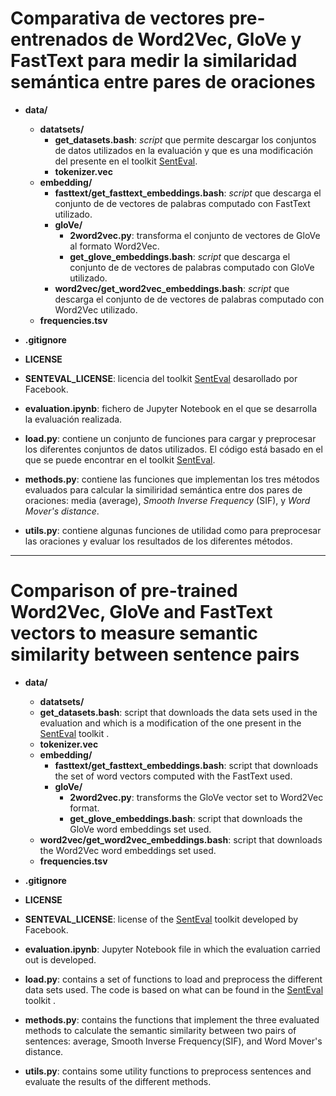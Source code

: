 # Comparativa de vectores pre-entrenados de Word2Vec, GloVe y FastText para medir la similaridad semántica entre pares de oraciones


- **data/**
    - **datatsets/**
        - **get_datasets.bash**: *script* que permite descargar los conjuntos de datos utilizados  en la evaluación y que es una modificación del presente en el toolkit [SentEval](https://github.com/facebookresearch/SentEval).
        - **tokenizer.vec**
    - **embedding/**
        - **fasttext/get_fasttext_embeddings.bash**: *script* que descarga el conjunto de de vectores de palabras computado con FastText utilizado.
        - **gloVe/**
            - **2word2vec.py**: transforma el conjunto de vectores de GloVe al formato Word2Vec.
            - **get_glove_embeddings.bash**: *script* que descarga el conjunto de de vectores de palabras computado con GloVe utilizado.
        - **word2vec/get_word2vec_embeddings.bash**: *script* que descarga el conjunto de de vectores de palabras computado con Word2Vec utilizado.    
    - **frequencies.tsv**


- **.gitignore**

- **LICENSE**

- **SENTEVAL_LICENSE**: licencia del toolkit [SentEval](https://github.com/facebookresearch/SentEval) desarollado por Facebook.

- **evaluation.ipynb**: fichero de Jupyter Notebook en el que se desarrolla la evaluación realizada.

- **load.py**: contiene un conjunto de funciones para cargar y preprocesar los diferentes conjuntos de datos utilizados. El código está basado en el que se puede encontrar en el toolkit [SentEval](https://github.com/facebookresearch/SentEval).

- **methods.py**: contiene las funciones que implementan los tres métodos evaluados para calcular la similiridad semántica entre dos pares de oraciones: media (average), *Smooth Inverse Frequency* (SIF), y *Word Mover's distance*.

- **utils.py**: contiene algunas funciones de utilidad como para preprocesar las oraciones y evaluar los resultados de los diferentes métodos.


<hr>



# Comparison of pre-trained Word2Vec, GloVe and FastText vectors to measure semantic similarity between sentence pairs

- **data/**
    - **datatsets/**
    - **get_datasets.bash**: script that downloads the data sets used in the evaluation and which is a modification of the one present in the [SentEval](https://github.com/facebookresearch/SentEval) toolkit .
    - **tokenizer.vec**
    - **embedding/**
        - **fasttext/get_fasttext_embeddings.bash**: script that downloads the set of word vectors computed with the FastText used.
        - **gloVe/**
            - **2word2vec.py**: transforms the GloVe vector set to Word2Vec format.
            - **get_glove_embeddings.bash**: script that downloads the GloVe word embeddings set used.
    - **word2vec/get_word2vec_embeddings.bash**: script that downloads the Word2Vec word embeddings set used.
    - **frequencies.tsv**

- **.gitignore**

- **LICENSE**

- **SENTEVAL_LICENSE**: license of the [SentEval](https://github.com/facebookresearch/SentEval) toolkit  developed by Facebook.

- **evaluation.ipynb**: Jupyter Notebook file in which the evaluation carried out is developed.

- **load.py**: contains a set of functions to load and preprocess the different data sets used. The code is based on what can be found in the [SentEval](https://github.com/facebookresearch/SentEval) toolkit .

- **methods.py**: contains the functions that implement the three evaluated methods to calculate the semantic similarity between two pairs of sentences: average, Smooth Inverse Frequency(SIF), and Word Mover's distance.
- **utils.py**: contains some utility functions to preprocess sentences and evaluate the results of the different methods.


